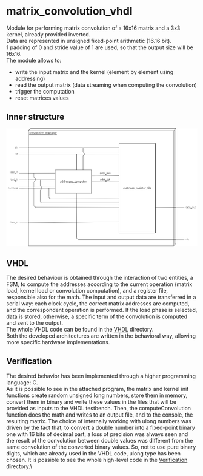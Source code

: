 # matrix_convolution_vhdl

Module for performing matrix convolution of a 16x16 matrix and a 3x3 kernel, already provided inverted.\
Data are represented in unsigned fixed-point arithmetic (16.16 bit).\
1 padding of 0 and stride value of 1 are used, so that the output size will be 16x16.\
The module allows to:
* write the input matrix and the kernel (element by element using addressing)
* read the output matrix (data streaming when computing the convolution)
* trigger the computation
* reset matrices values

## Inner structure

![](images/convolution.png)

## VHDL

The desired behaviour is obtained through the interaction of two entities, a FSM, to compute the addresses according to the current operation (matrix load, kernel load or convolution computation), and a register file, responsible also for the math. The input and output data are transferred in a serial way: each clock cycle, the correct matrix addresses are computed, and the correspondent operation is performed. If the load phase is selected, data is stored, otherwise, a specific term of the convolution is computed and sent to the output.\
The whole VHDL code can be found in the [VHDL](VHDL) directory.\
Both the developed architectures are written in the behavioral way, allowing more specific hardware implementations.

## Verification

The desired behavior has been implemented through a higher programming language: C.\
As it is possible to see in the attached program, the matrix and kernel init functions create random unsigned long numbers, store them in memory, convert them in binary and write these values in the files that will be provided as inputs to the VHDL testbench. Then, the computeConvolution function does the math and writes to an output file, and to the console, the resulting matrix. The choice of internally working with ulong numbers was driven by the fact that, to convert a double number into a fixed-point binary one with 16 bits of decimal part, a loss of precision was always seen and the result of the convolution between double values was different from the same convolution of the converted binary values. So, not to use pure binary digits, which are already used in the VHDL code, ulong type has been chosen.
It is possible to see the whole high-level code in the [Verification](Verification) directory.\

